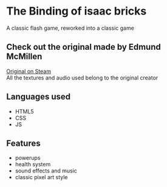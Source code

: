 
# The Binding of isaac bricks

A classic flash game, reworked into a classic game

## Check out the original made by Edmund McMillen
[Original on Steam](https://store.steampowered.com/app/113200/The_Binding_of_Isaac/) <br>
All the textures and audio used belong to the original creator

## Languages used
- HTML5
- CSS
- JS
## Features

- powerups
- health system
- sound effects and music
- classic pixel art style


